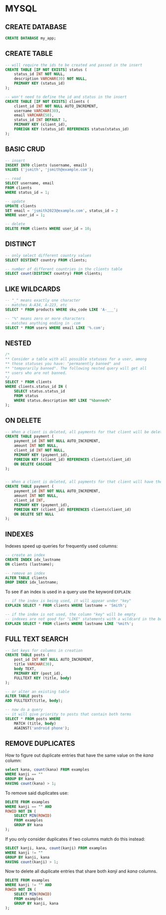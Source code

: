 # MYSQL

## CREATE DATABASE

```sql
CREATE DATABASE my_app;
```

## CREATE TABLE

```sql
-- will require the ids to be created and passed in the insert
CREATE TABLE [IF NOT EXISTS] status (
    status_id INT NOT NULL,
    description VARCHAR(30) NOT NULL,
    PRIMARY KEY (status_id)
);

-- won't need to define the id and status in the insert
CREATE TABLE [IF NOT EXISTS] clients (
    client_id INT NOT NULL AUTO_INCREMENT,
    username VARCHAR(30),
    email VARCHAR(50),
    status_id INT DEFAULT 1,
    PRIMARY KEY (client_id),
    FOREIGN KEY (status_id) REFERENCES status(status_id)
);
```

## BASIC CRUD

```sql
-- insert
INSERT INTO clients (username, email)
VALUES ('jsmith', 'jsmith@example.com');

-- read
SELECT username, email
FROM clients
WHERE status_id = 1;

-- update
UPDATE clients
SET email = 'jsmith2023@example.com', status_id = 2
WHERE user_id = 1;

-- delete
DELETE FROM clients WHERE user_id = 10;
```

## DISTINCT

```sql
-- only select different country values
SELECT DISTINCT country FROM clients;

-- number of different countries in the clients table
SELECT count(DISTINCT country) FROM clients;
```

## LIKE WILDCARDS

```sql
-- "_" means exactly one character
-- matches A-A34, A-223, etc
SELECT * FROM products WHERE sku_code LIKE 'A-___';

-- "%" means zero or more characters
-- matches anything ending in .com
SELECT * FROM users WHERE email LIKE '%.com';
```

## NESTED

```sql
/*
** Consider a table with all possible statuses for a user, among
** those statuses you have: "permanently banned" and
** "temporarily banned". The following nested query will get all
** users who are not banned.
*/
SELECT * FROM clients
WHERE clients.status_id IN (
    SELECT status.status_id
    FROM status
    WHERE status.description NOT LIKE "%banned%"
);
```

## ON DELETE

```sql
-- When a client is deleted, all payments for that client will be deleted as well
CREATE TABLE payment (
    payment_id INT NOT NULL AUTO_INCREMENT,
    amount INT NOT NULL,
    client_id INT NOT NULL,
    PRIMARY KEY (payment_id),
    FOREIGN KEY (client_id) REFERENCES clients(client_id)
    ON DELETE CASCADE
);


-- When a client is deleted, all payments for that client will have the client_id set to NULL
CREATE TABLE payment (
    payment_id INT NOT NULL AUTO_INCREMENT,
    amount INT NOT NULL,
    client_id INT,
    PRIMARY KEY (payment_id),
    FOREIGN KEY (client_id) REFERENCES clients(client_id)
    ON DELETE SET NULL
);

```

## INDEXES

Indexes speed up queries for frequently used columns:

```sql
-- create an index
CREATE INDEX idx_lastname
ON clients (lastname);

-- remove an index
ALTER TABLE clients
DROP INDEX idx_lastname;
```

To see if an index is used in a query use the keyword `EXPLAIN`:

```sql
-- if the index is being used, it will appear under "key"
EXPLAIN SELECT * FROM clients WHERE lastname = 'Smith';

-- if the index is not used, the column "key" will be empty
-- indexes are not good for "LIKE" statements with a wildcard in the beginning
EXPLAIN SELECT * FROM clients WHERE lastname LIKE '%mit%';
```

## FULL TEXT SEARCH

```sql
-- Set keys for columns in creation
CREATE TABLE posts (
    post_id INT NOT NULL AUTO_INCREMENT,
    title VARCHAR(30),
    body TEXT,
    PRIMARY KEY (post_id),
    FULLTEXT KEY (title, body)
);

-- or alter an existing table
ALTER TABLE posts
ADD FULLTEXT(title, body);

-- now do a query
-- it will give priority to posts that contain both terms
SELECT * FROM posts WHERE
    MATCH (title, body)
    AGAINST('android phone');
```

## REMOVE DUPLICATES

How to figure out duplicate entries that have the same value on the _kana_ column:

```sql
select kana, count(kana) FROM examples
WHERE kanji == ""
GROUP BY kana
HAVING count(kana) > 1;
```

To remove said duplicates use:

```sql
DELETE FROM examples
WHERE kanji == "" AND
ROWID NOT IN (
	SELECT MIN(ROWID)
	FROM examples
	GROUP BY kana
);
```

If you only consider duplicates if two columns match do this instead:

```sql
SELECT kanji, kana, count(kanji) FROM examples
WHERE kanji != ""
GROUP BY kanji, kana
HAVING count(kanji) > 1;
```

Now to delete all duplicate entries that share both _kanji_ and _kana_ columns.

```sql
DELETE FROM examples
WHERE kanji != "" AND
ROWID NOT IN (
    SELECT MIN(ROWID)
    FROM examples
    GROUP BY kanji, kana
);
```
